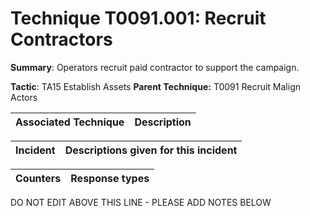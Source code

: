 # Technique T0091.001: Recruit Contractors

**Summary**: Operators recruit paid contractor to support the campaign.

**Tactic**: TA15 Establish Assets            **Parent Technique:** T0091 Recruit Malign Actors


| Associated Technique | Description |
| --------- | ------------------------- |



| Incident | Descriptions given for this incident |
| -------- | -------------------- |



| Counters | Response types |
| -------- | -------------- |


DO NOT EDIT ABOVE THIS LINE - PLEASE ADD NOTES BELOW